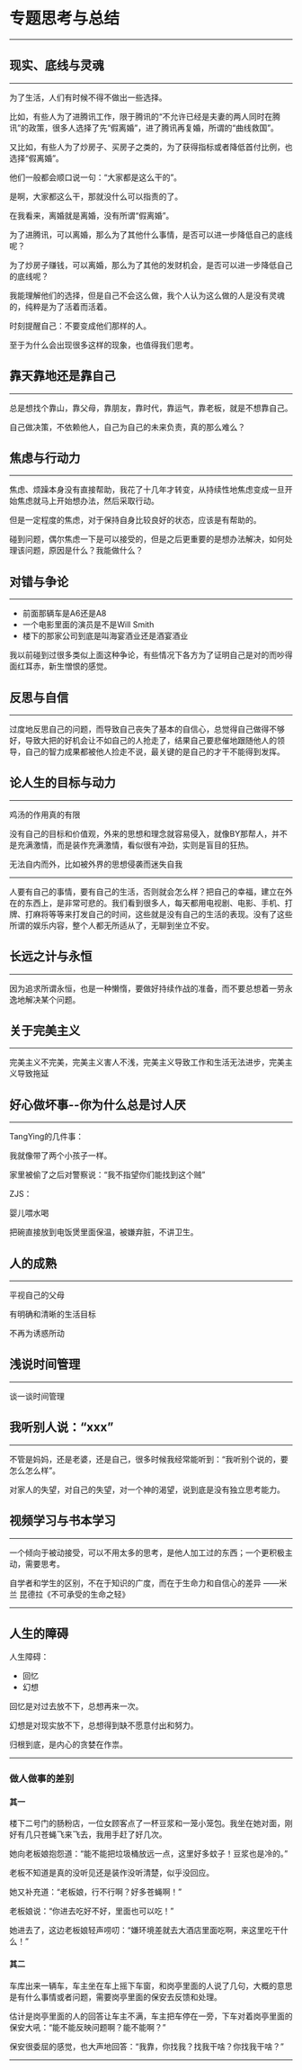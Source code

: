 # 专题思考与总结

---

## 现实、底线与灵魂

---

为了生活，人们有时候不得不做出一些选择。

比如，有些人为了进腾讯工作，限于腾讯的“不允许已经是夫妻的两人同时在腾讯”的政策，很多人选择了先“假离婚”，进了腾讯再复婚，所谓的“曲线救国”。

又比如，有些人为了炒房子、买房子之类的，为了获得指标或者降低首付比例，也选择“假离婚”。

他们一般都会顺口说一句：“大家都是这么干的”。

是啊，大家都这么干，那就没什么可以指责的了。

在我看来，离婚就是离婚，没有所谓“假离婚”。

为了进腾讯，可以离婚，那么为了其他什么事情，是否可以进一步降低自己的底线呢？

为了炒房子赚钱，可以离婚，那么为了其他的发财机会，是否可以进一步降低自己的底线呢？

我能理解他们的选择，但是自己不会这么做，我个人认为这么做的人是没有灵魂的，纯粹是为了活着而活着。

时刻提醒自己：不要变成他们那样的人。

至于为什么会出现很多这样的现象，也值得我们思考。

## 靠天靠地还是靠自己

---

总是想找个靠山，靠父母，靠朋友，靠时代，靠运气，靠老板，就是不想靠自己。

自己做决策，不依赖他人，自己为自己的未来负责，真的那么难么？

## 焦虑与行动力

---

焦虑、烦躁本身没有直接帮助，我花了十几年才转变，从持续性地焦虑变成一旦开始焦虑就马上开始想办法，然后采取行动。

但是一定程度的焦虑，对于保持自身比较良好的状态，应该是有帮助的。

碰到问题，偶尔焦虑一下是可以接受的，但是之后更重要的是想办法解决，如何处理该问题，原因是什么？我能做什么？

## 对错与争论

---

* 前面那辆车是A6还是A8
* 一个电影里面的演员是不是Will Smith
* 楼下的那家公司到底是叫海宴酒业还是酒宴酒业

我以前碰到过很多类似上面这种争论，有些情况下各方为了证明自己是对的而吵得面红耳赤，新生憎恨的感觉。

## 反思与自信

---

过度地反思自己的问题，而导致自己丧失了基本的自信心，总觉得自己做得不够好，导致大把的好机会让不如自己的人抢走了，结果自己要悲催地跟随他人的领导，自己的智力成果都被他人捡走不说，最关键的是自己的才干不能得到发挥。

## 论人生的目标与动力

---

鸡汤的作用真的有限

没有自己的目标和价值观，外来的思想和理念就容易侵入，就像BY那帮人，并不是充满激情，而是装作充满激情，看似很有冲劲，实则是盲目的狂热。

无法自内而外，比如被外界的思想侵袭而迷失自我

---

人要有自己的事情，要有自己的生活，否则就会怎么样？把自己的幸福，建立在外在的东西上，是非常可悲的。我们看到很多人，每天都用电视剧、电影、手机、打牌、打麻将等等来打发自己的时间，这些就是没有自己的生活的表现。没有了这些所谓的娱乐内容，整个人都无所适从了，无聊到坐立不安。

## 长远之计与永恒

---

因为追求所谓永恒，也是一种懒惰，要做好持续作战的准备，而不要总想着一劳永逸地解决某个问题。

## 关于完美主义

---

完美主义不完美，完美主义害人不浅，完美主义导致工作和生活无法进步，完美主义导致拖延

## 好心做坏事--你为什么总是讨人厌

---

TangYing的几件事：

我就像带了两个小孩子一样。

家里被偷了之后对警察说：“我不指望你们能找到这个贼”

ZJS：

婴儿喂水喝

把碗直接放到电饭煲里面保温，被嫌弃脏，不讲卫生。

## 人的成熟

---

平视自己的父母

有明确和清晰的生活目标

不再为诱惑所动

## 浅说时间管理

---

谈一谈时间管理

## 我听别人说：“xxx”

---

不管是妈妈，还是老婆，还是自己，很多时候我经常能听到：“我听别个说的，要怎么怎么样”。

对家人的失望，对自己的失望，对一个神的渴望，说到底是没有独立思考能力。

## 视频学习与书本学习

---

一个倾向于被动接受，可以不用太多的思考，是他人加工过的东西；一个更积极主动，需要思考。

自学者和学生的区别，不在于知识的广度，而在于生命力和自信心的差异 ——米兰 昆德拉《不可承受的生命之轻》

---

## 人生的障碍

人生障碍：

* 回忆
* 幻想

回忆是对过去放不下，总想再来一次。

幻想是对现实放不下，总想得到缺不愿意付出和努力。

归根到底，是内心的贪婪在作祟。

---

### 做人做事的差别

#### 其一

楼下二号门的肠粉店，一位女顾客点了一杯豆浆和一笼小笼包。我坐在她对面，刚好有几只苍蝇飞来飞去，我用手赶了好几次。

她向老板娘抱怨道：“能不能把垃圾桶放远一点，这里好多蚊子！豆浆也是冷的。”

老板不知道是真的没听见还是装作没听清楚，似乎没回应。

她又补充道：“老板娘，行不行啊？好多苍蝇啊！”

老板娘说：“你进去吃好不好，里面也可以吃！”

她进去了，这边老板娘轻声唠叨：“嫌环境差就去大酒店里面吃啊，来这里吃干什么！”

#### 其二

车库出来一辆车，车主坐在车上摇下车窗，和岗亭里面的人说了几句，大概的意思是有什么事情或者问题，需要岗亭里面的保安去反馈和处理。

估计是岗亭里面的人的回答让车主不满，车主把车停在一旁，下车对着岗亭里面的保安大吼：“能不能反映问题啊？能不能啊？”

保安很委屈的感觉，也大声地回答：“我靠，你找我？找我干啥？你找我干啥？”

---



